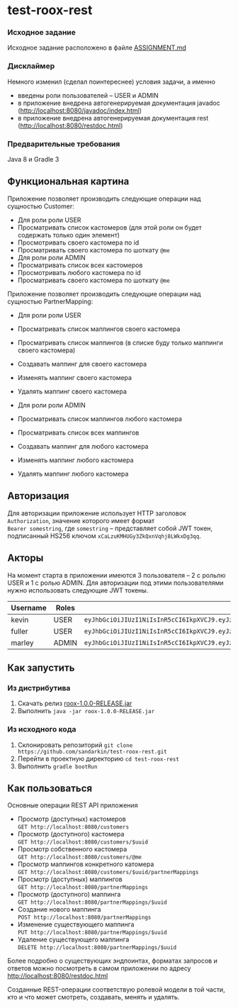 # test-roox-rest

### Исходное задание
Исходное задание расположено в файле [ASSIGNMENT.md](ASSIGNMENT.md)

### Дисклаймер
Немного изменил (сделал поинтереснее) условия задачи, а именно
 - введены роли пользователей – USER и ADMIN
 - в приложение внедрена автогенерируемая документация javadoc ([http://localhost:8080/javadoc/index.html](http://localhost:8080/javadoc/index.html))
 - в приложение внедрена автогенерируемая документация rest ([http://localhost:8080/restdoc.html](http://localhost:8080/restdoc.html))
 
### Предварительные требования
Java 8 и Gradle 3

## Функциональная картина
Приложение позволяет производить следующие операции над сущностью Customer:
 - Для роли роли USER
  - Просматривать список кастомеров (для этой роли он будет содержать только один элемент)
  - Просмотривать своего каcтомера по id
  - Просматривать своего кастомера по шоткату `@me`
 - Для роли роли ADMIN
  - Просматривать список всех кастомеров
  - Просмотривать любого каcтомера по id
  - Просматривать своего кастомера по шоткату `@me`

Приложение позволяет производить следующие операции над сущностью PartnerMapping:
 - Для роли роли USER
  - Просматривать список маппингов своего кастомера
  - Просматривать список маппингов (в списке буду только маппинги своего кастомера)
  - Создавать маппинг для своего кастомера
  - Изменять маппинг своего кастомера
  - Удалять маппинг своего кастомера
 
 - Для роли роли ADMIN
  - Просматривать список маппингов любого кастомера
  - Просматривать список всех маппингов
  - Создавать маппинг для любого кастомера
  - Изменять маппинг любого кастомера
  - Удалять маппинг любого кастомера

## Авторизация
Для авторизации приложение использует HTTP заголовок `Authorization`, значение которого имеет формат  
`Bearer somestring`, где `somestring` – представляет собой JWT токен, подписанный HS256 ключом `xCaLzuKMHUGy3ZkQxnVqhj8LWkxDg3qq`.

## Акторы
На момент старта в приложении имеются 3 пользователя – 2 с рольлю USER и 1 с ролью ADMIN. Для авторизации под этими пользователями нужно использовать следующие JWT токены.

|Username|Roles|JWT Token|
|---|---|---|
|kevin|USER|`eyJhbGciOiJIUzI1NiIsInR5cCI6IkpXVCJ9.eyJzdWIiOiI5YmE1YzdiYi04MDQwLTQ0NTAtYTJmZS1lNjc3ZWI4MmZjNjMiLCJ1c2VybmFtZSI6ImtldmluIiwicm9sZXMiOlsidXNlciJdfQ.76ATYe4azE0Mle0Lx-5A2GHQxy4L2ctRfa1v-FJrfho`|
|fuller|USER|`eyJhbGciOiJIUzI1NiIsInR5cCI6IkpXVCJ9.eyJzdWIiOiJmNTU5M2QyMi0xZmM3LTQ2MjItOTI1Ny1kMTViMjYxZjE1YTkiLCJ1c2VybmFtZSI6ImZ1bGxlciIsInJvbGVzIjpbInVzZXIiXX0.ITAXjAv1VgXKCar8V7d5wVn0YPqLF7Fg6ErxHB2--hw`|
|marley|ADMIN|`eyJhbGciOiJIUzI1NiIsInR5cCI6IkpXVCJ9.eyJzdWIiOiIyNWQ2YmNlYy0yZWU0LTQ1NjUtOTc5Ny01N2YxMmM4OWE5NzMiLCJ1c2VybmFtZSI6Im1hcmxleSIsInJvbGVzIjpbInVzZXIiLCJhZG1pbiJdfQ.huE3ia0JsxdlwTMR57oPPrONXklAMBlP19mt4B7_KSI`|

## Как запустить
### Из дистрибутива
1. Скачать релиз [roox-1.0.0-RELEASE.jar](https://github.com/sandarkin/test-roox-rest/releases/download/1.0.0-RELEASE/roox-1.0.0-RELEASE.jar)
2. Выполнить `java -jar roox-1.0.0-RELEASE.jar`

### Из исходного кода
1. Склонировать репозиторий `git clone https://github.com/sandarkin/test-roox-rest.git`
2. Перейти в проектную директорию `cd test-roox-rest`
3. Выполнить `gradle bootRun`

## Как пользоваться
Основные операции REST API приложения
 - Просмотр (доступных) кастомеров  
 `GET http://localhost:8080/customers`
 - Просмотр (доступного) кастомера  
 `GET http://localhost:8080/customers/$uuid`
 - Просмотр собственного кастомера  
 `GET http://localhost:8080/customers/@me`
 - Просмотр маппингов конкретного катомера  
 `GET http://localhost:8080/customers/$uuid/partnerMappings`
 - Просмотр (доступных) маппингов  
 `GET http://localhost:8080/partnerMappings`
 - Просмотр (доступного) маппинга  
 `GET http://localhost:8080/partnerMappings/$uuid`
 - Создание нового маппинга  
 `POST http://localhost:8080/partnerMappings`
 - Изменение существующего маппинга  
 `PUT http://localhost:8080/partnerMappings/$uuid`
 - Удаление существующего маппинга  
 `DELETE http://localhost:8080/partnerMappings/$uuid`

Более подробно о существующих эндпоинтах, форматах запросов и ответов можно посмотреть в самом приложении по адресу [http://localhost:8080/restdoc.html](http://localhost:8080/restdoc.html)

Созданные REST-операции соответствую ролевой модели в той части, кто и что может смотреть, создавать, менять и удалять.



